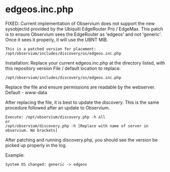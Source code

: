# edgeos.inc.php
FIXED: Current implementation of Observium does not support the new sysobjectid provided by the Ubiquiti EdgeRouter Pro / EdgeMax. This patch is to ensure Observium sees the EdgeRouter as 'edgeos' and not 'generic'. Once it sees it properly, it will use the UBNT MIB.
```
This is a patched version for placement: /opt/observium/includes/discovery/os/edgeos.inc.php
```
Installation:
Replace your current edgeos.inc.php at the directory listed, with this repository version
File / default location to replace: 
```
/opt/observium/includes/discovery/os/edgeos.inc.php
```
Replace the file and ensure permissions are readable by the webserver. Default - www-data

After replacing the file, it is best to update the discovery. This is the same procedure followed after an update to Observium.
```
Execute: /opt/observium/discovery.php -h all
or 
/opt/observium/discovery.php -h [Replace with name of server in observium. No brackets]
```
After patching and running discovery.php, you should see the version be picked up properly in the log.

Example:
```
System OS changed: generic -> edgeos
```
